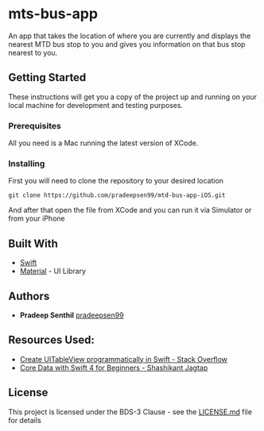 # mts-bus-app

An app that takes the location of where you are currently and displays the nearest MTD bus stop to you and gives you information on that bus stop nearest to you.

## Getting Started

These instructions will get you a copy of the project up and running on your local machine for development and testing purposes.

### Prerequisites

All you need is a Mac running the latest version of XCode.

### Installing

First you will need to clone the repository to your desired location

```
git clone https://github.com/pradeepsen99/mtd-bus-app-iOS.git
```
And after that open the file from XCode and you can run it via Simulator or from your iPhone

## Built With

* [Swift](https://developer.apple.com/swift/)
* [Material](https://github.com/CosmicMind/Material.git) - UI Library

## Authors

* **Pradeep Senthil** [pradeepsen99](https://github.com/pradeepsen99)

## Resources Used:
* [Create UITableView programmatically in Swift - Stack Overflow](https://stackoverflow.com/questions/40220905/create-uitableview-programmatically-in-swift)
* [Core Data with Swift 4 for Beginners - Shashikant Jagtap](https://medium.com/xcblog/core-data-with-swift-4-for-beginners-1fc067cca707)


## License

This project is licensed under the BDS-3 Clause - see the [LICENSE.md](LICENSE.md) file for details
